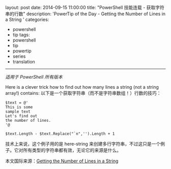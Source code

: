 layout: post
date: 2014-09-15 11:00:00
title: "PowerShell 技能连载 - 获取字符串的行数"
description: 'PowerTip of the Day - Getting the Number of Lines in a String '
categories:
- powershell
- tip
tags:
- powershell
- tip
- powertip
- series
- translation
---
_适用于 PowerShell 所有版本_

Here is a clever trick how to find out how many lines a string (not a string array!) contains:
以下是一个获取字符串（而不是字符串数组！）行数的技巧：

    $text = @'
    This is some
    sample text
    Let's find out
    the number of lines.
    '@
    
    $text.Length - $text.Replace("`n",'').Length + 1 

技术上来说，这个例子用的是 here-string 来创建多行字符串，不过这只是一个例子。它对所有类型的字符串都有效，无论它的来源是什么。

<!--more-->
本文国际来源：[Getting the Number of Lines in a String ](http://community.idera.com/powershell/powertips/b/tips/posts/getting-the-number-of-lines-in-a-string)
